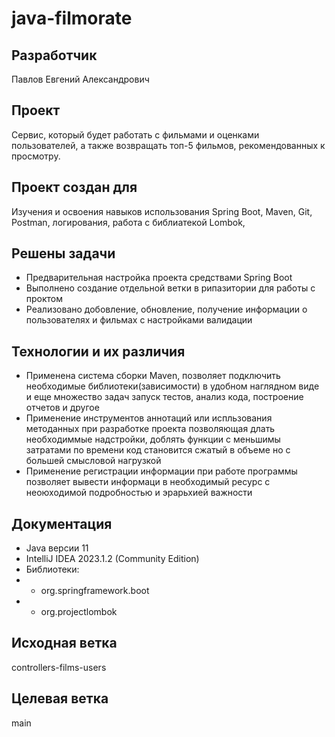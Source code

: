 # java-filmorate
## Разработчик
Павлов Евгений Александрович
## Проект
Сервис, который будет работать с фильмами и оценками пользователей, а также возвращать топ-5 фильмов, рекомендованных
к просмотру.
## Проект создан для
Изучения и освоения навыков использования Spring Boot, Maven, Git, Postman, логирования, работа с библиатекой Lombok,
## Решены задачи
* Предварительная настройка проекта средствами Spring Boot
* Выполнено создание отдельной ветки в рипазитории для работы с проктом
* Реализовано добовление, обновление, получение информации о пользователях и фильмах с настройками валидации
## Технологии и их различия
* Применена система сборки Maven, позволяет подключить необходимые библиотеки(зависимости) в удобном наглядном виде
  и еще множество задач запуск тестов, анализ кода, построение отчетов и другое
* Применение инструментов аннотаций или испльзования методанных при разработке проекта позволяющая длать необходиммые
  надстройки, доблять функции с меньшимы затратами по времени код становится сжатый в объеме но с большей смысловой
  нагрузкой
* Применение регистрации информации при работе программы позволяет вывести информаци в необходимый ресурс
  с неоюходимой подробностью и эрарьхией важности
## Документация
* Java версии 11
* IntelliJ IDEA 2023.1.2 (Community Edition)
* Библиотеки:
* * org.springframework.boot
* * org.projectlombok
## Исходная ветка
controllers-films-users
## Целевая ветка
main